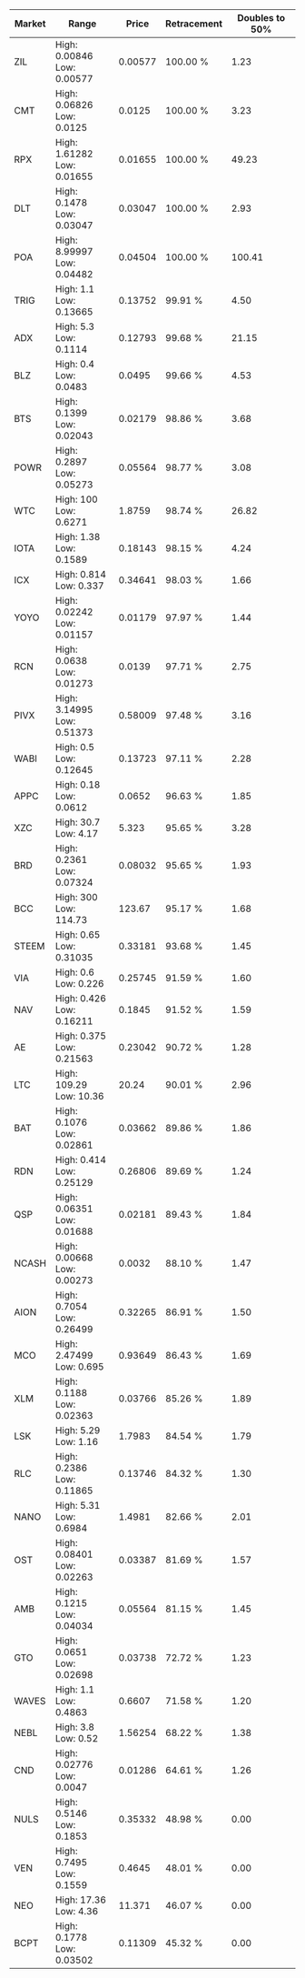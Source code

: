 | Market | Range | Price| Retracement | Doubles to 50% |
| --- | --- | --- | --- | --- |
| ZIL | High: 0.00846<br />Low: 0.00577 | 0.00577 | 100.00 % | 1.23 |
| CMT | High: 0.06826<br />Low: 0.0125 | 0.0125 | 100.00 % | 3.23 |
| RPX | High: 1.61282<br />Low: 0.01655 | 0.01655 | 100.00 % | 49.23 |
| DLT | High: 0.1478<br />Low: 0.03047 | 0.03047 | 100.00 % | 2.93 |
| POA | High: 8.99997<br />Low: 0.04482 | 0.04504 | 100.00 % | 100.41 |
| TRIG | High: 1.1<br />Low: 0.13665 | 0.13752 | 99.91 % | 4.50 |
| ADX | High: 5.3<br />Low: 0.1114 | 0.12793 | 99.68 % | 21.15 |
| BLZ | High: 0.4<br />Low: 0.0483 | 0.0495 | 99.66 % | 4.53 |
| BTS | High: 0.1399<br />Low: 0.02043 | 0.02179 | 98.86 % | 3.68 |
| POWR | High: 0.2897<br />Low: 0.05273 | 0.05564 | 98.77 % | 3.08 |
| WTC | High: 100<br />Low: 0.6271 | 1.8759 | 98.74 % | 26.82 |
| IOTA | High: 1.38<br />Low: 0.1589 | 0.18143 | 98.15 % | 4.24 |
| ICX | High: 0.814<br />Low: 0.337 | 0.34641 | 98.03 % | 1.66 |
| YOYO | High: 0.02242<br />Low: 0.01157 | 0.01179 | 97.97 % | 1.44 |
| RCN | High: 0.0638<br />Low: 0.01273 | 0.0139 | 97.71 % | 2.75 |
| PIVX | High: 3.14995<br />Low: 0.51373 | 0.58009 | 97.48 % | 3.16 |
| WABI | High: 0.5<br />Low: 0.12645 | 0.13723 | 97.11 % | 2.28 |
| APPC | High: 0.18<br />Low: 0.0612 | 0.0652 | 96.63 % | 1.85 |
| XZC | High: 30.7<br />Low: 4.17 | 5.323 | 95.65 % | 3.28 |
| BRD | High: 0.2361<br />Low: 0.07324 | 0.08032 | 95.65 % | 1.93 |
| BCC | High: 300<br />Low: 114.73 | 123.67 | 95.17 % | 1.68 |
| STEEM | High: 0.65<br />Low: 0.31035 | 0.33181 | 93.68 % | 1.45 |
| VIA | High: 0.6<br />Low: 0.226 | 0.25745 | 91.59 % | 1.60 |
| NAV | High: 0.426<br />Low: 0.16211 | 0.1845 | 91.52 % | 1.59 |
| AE | High: 0.375<br />Low: 0.21563 | 0.23042 | 90.72 % | 1.28 |
| LTC | High: 109.29<br />Low: 10.36 | 20.24 | 90.01 % | 2.96 |
| BAT | High: 0.1076<br />Low: 0.02861 | 0.03662 | 89.86 % | 1.86 |
| RDN | High: 0.414<br />Low: 0.25129 | 0.26806 | 89.69 % | 1.24 |
| QSP | High: 0.06351<br />Low: 0.01688 | 0.02181 | 89.43 % | 1.84 |
| NCASH | High: 0.00668<br />Low: 0.00273 | 0.0032 | 88.10 % | 1.47 |
| AION | High: 0.7054<br />Low: 0.26499 | 0.32265 | 86.91 % | 1.50 |
| MCO | High: 2.47499<br />Low: 0.695 | 0.93649 | 86.43 % | 1.69 |
| XLM | High: 0.1188<br />Low: 0.02363 | 0.03766 | 85.26 % | 1.89 |
| LSK | High: 5.29<br />Low: 1.16 | 1.7983 | 84.54 % | 1.79 |
| RLC | High: 0.2386<br />Low: 0.11865 | 0.13746 | 84.32 % | 1.30 |
| NANO | High: 5.31<br />Low: 0.6984 | 1.4981 | 82.66 % | 2.01 |
| OST | High: 0.08401<br />Low: 0.02263 | 0.03387 | 81.69 % | 1.57 |
| AMB | High: 0.1215<br />Low: 0.04034 | 0.05564 | 81.15 % | 1.45 |
| GTO | High: 0.0651<br />Low: 0.02698 | 0.03738 | 72.72 % | 1.23 |
| WAVES | High: 1.1<br />Low: 0.4863 | 0.6607 | 71.58 % | 1.20 |
| NEBL | High: 3.8<br />Low: 0.52 | 1.56254 | 68.22 % | 1.38 |
| CND | High: 0.02776<br />Low: 0.0047 | 0.01286 | 64.61 % | 1.26 |
| NULS | High: 0.5146<br />Low: 0.1853 | 0.35332 | 48.98 % | 0.00 |
| VEN | High: 0.7495<br />Low: 0.1559 | 0.4645 | 48.01 % | 0.00 |
| NEO | High: 17.36<br />Low: 4.36 | 11.371 | 46.07 % | 0.00 |
| BCPT | High: 0.1778<br />Low: 0.03502 | 0.11309 | 45.32 % | 0.00 |
